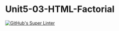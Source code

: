 # Unit5-03-HTML-Factorial
[![GitHub's Super Linter](https://github.com/ICS20-Programming-Remy-S/Unit5-03-HTML-Factorial/workflows/GitHub's%20Super%20Linter/badge.svg)](https://github.com/ICS20-Programming-Remy-S/Unit5-03-HTML-Factorial/actions)